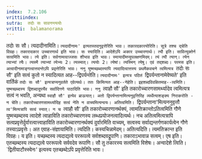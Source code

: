 ```yaml
---
index:  7.2.106
vrittiindex: 
sutra:  तदोः सः सावनन्त्ययोः
vritti:  balamanorama 
---
```


तदोः सः सौ। त्यदादीनामिति। `त्यदादीनामः' इत्यतस्तदनुवृत्तेरिति भावः। तकारदकारयोरिति। सूत्रे तश्च द्चेति विग्रहः। तकारादकार उच्चारणार्थ इति भावः। सः स्यादिति। आदेशेऽपि अकार उच्चारणार्थः। त्यौ इति। सावित्युक्तेर्न सत्वमिति भावः। त्ये इति। सर्वनामत्वाज्जसः शीभाव इति भावः। स्मायादीमप्युपलक्षणमिदम्। त्यं त्यौ त्यान्। त्येन त्याभ्यां त्यैः। त्यस्मै त्याभ्यां त्येभ्यः 2। त्यस्मात्। त्ययोः 2। त्येषां। त्यस्मिन् त्येषु। एवं तद्शब्दः। परमस इति। अत्वादीनामाङ्गत्वात्तदन्तेऽपि प्रवृत्तेरिति भावः। ननु युष्मच्छब्दस्यापि त्यदादित्वात्तस्य प्रथमैकवचने त्वमित्यत्र `तदोः सः सौ' इति सत्वं कुतो न स्यादित्यत आह--द्विपर्यन्तेति। `त्यदादीनामः' इत्यत्र पठितं `द्विपर्यन्तानामेवेष्यते' इति वार्तिकं `तदोः सः सौ' इत्यत्राप्यनुवर्तते एवेत्यर्थः। ततः किमित्यत आह--नेहेति। इहशब्दविवक्षितमाह--त्वमिति। युष्मच्छब्दस्य द्विशब्दादुपर्येव सर्वादिगणे पाठादिति भावः। ननु `त्वाहौ सौ' इति तकारोच्चारणसामर्थ्यादेव त्वमित्यत्र सत्वं न भवति, अन्यथा `स्वाहौ सौ' इत्येव ब्राऊयात्। अतो द्विपर्यन्तानामित्यनुवृत्तिरिह व्यर्थेत्याशङ्क्य निराकरोति - न चेति। तकारोच्चारणसामर्थ्यादिह सत्वं नेति न वाच्यमित्यन्वयः। अतित्वमिति। `द्विपर्यन्ताना'मित्यननुवृत्तौ `त्व'मित्यत्रापि सत्वं स्यात्। न च `त्वाहौ सौ' इति तकारोच्चारणानर्थक्यं, त्वामतिक्रान्तोऽतित्वमिति गौणे युष्मच्छब्दस्य त्वादेशे त्वाहाविति तकारोच्चारणस्य लब्धप्रयोजनत्वादित्यर्थः। नच अतित्वमित्यत्रापि सत्वप्रवृत्तेर्दुर्वारत्वात्त्वाहाविति तकारोच्चारणानर्थक्यं दुर्वारमिति वाच्यम्, सत्वस्य सर्वाद्यन्तर्गणकार्यत्वेन गौणे तस्याऽप्रवृत्तेः। अत एवाह-संज्ञायामिति। त्यदिति। कस्यचिन्नामेदम्। अतित्यदिति। त्यमतिक्रान्त इति विग्रहः। य इति। यच्छब्दस्य त्यदाद्यत्वे पररूपत्वे सर्वशब्दवद्रूपाणि। तकाराऽभावान्न सत्वम्। एष इति। एतच्छब्दस्य त्यदाद्यत्वे पररूपत्वे सर्ववदेव रूपाणि। सौ तु तकारस्य सत्वमिति विशेषः। अन्वादेशे त्विति। `द्वितीयाटौस्स्वेनः' इत्यस्य एतच्छब्देऽपि प्रवृत्तेरिति भावः। 


